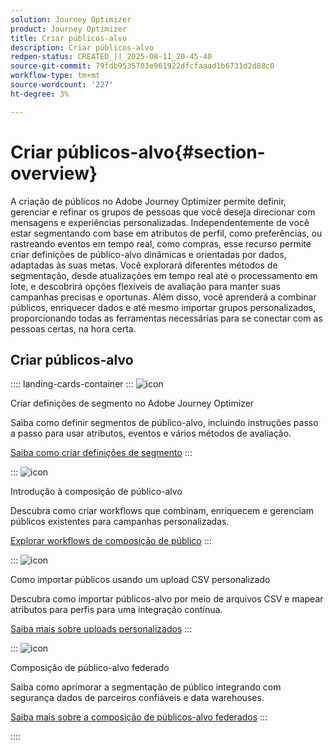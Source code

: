 ```yaml
---
solution: Journey Optimizer
product: Journey Optimizer
title: Criar públicos-alvo
description: Criar públicos-alvo
redpen-status: CREATED_||_2025-08-11_20-45-40
source-git-commit: 79fdb9535703e961922dfcfaaad1b6731d2d88c0
workflow-type: tm+mt
source-wordcount: '227'
ht-degree: 3%

---
```



# Criar públicos-alvo{#section-overview}

A criação de públicos no Adobe Journey Optimizer permite definir, gerenciar e refinar os grupos de pessoas que você deseja direcionar com mensagens e experiências personalizadas. Independentemente de você estar segmentando com base em atributos de perfil, como preferências, ou rastreando eventos em tempo real, como compras, esse recurso permite criar definições de público-alvo dinâmicas e orientadas por dados, adaptadas às suas metas. Você explorará diferentes métodos de segmentação, desde atualizações em tempo real até o processamento em lote, e descobrirá opções flexíveis de avaliação para manter suas campanhas precisas e oportunas. Além disso, você aprenderá a combinar públicos, enriquecer dados e até mesmo importar grupos personalizados, proporcionando todas as ferramentas necessárias para se conectar com as pessoas certas, na hora certa.

## Criar públicos-alvo

:::: landing-cards-container
:::
![icon](https://cdn.experienceleague.adobe.com/icons/list-check.svg?lang=pt-BR)

Criar definições de segmento no Adobe Journey Optimizer

Saiba como definir segmentos de público-alvo, incluindo instruções passo a passo para usar atributos, eventos e vários métodos de avaliação.

[Saiba como criar definições de segmento](../using/audience/creating-a-segment-definition.md)
:::

:::
![icon](https://cdn.experienceleague.adobe.com/icons/puzzle-piece.svg?lang=pt-BR)

Introdução à composição de público-alvo

Descubra como criar workflows que combinam, enriquecem e gerenciam públicos existentes para campanhas personalizadas.

[Explorar workflows de composição de público](../using/audience/get-started-audience-orchestration.md)
:::

:::
![icon](https://cdn.experienceleague.adobe.com/icons/file-upload.svg?lang=pt-BR)

Como importar públicos usando um upload CSV personalizado

Descubra como importar públicos-alvo por meio de arquivos CSV e mapear atributos para perfis para uma integração contínua.

[Saiba mais sobre uploads personalizados](../using/audience/custom-upload.md)
:::

:::
![icon](https://cdn.experienceleague.adobe.com/icons/shield-halved.svg?lang=pt-BR)

Composição de público-alvo federado

Saiba como aprimorar a segmentação de público integrando com segurança dados de parceiros confiáveis e data warehouses.

[Saiba mais sobre a composição de públicos-alvo federados](../using/audience/federated-audience-composition.md)
:::

::::

